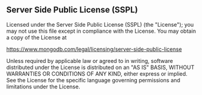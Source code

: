 ## Server Side Public License (SSPL)

Licensed under the Server Side Public License (SSPL) (the "License"); you may not use this file except in compliance with the License. You may obtain a copy of the License at

<https://www.mongodb.com/legal/licensing/server-side-public-license>

Unless required by applicable law or agreed to in writing, software distributed under the License is distributed on an "AS IS" BASIS, WITHOUT WARRANTIES OR CONDITIONS OF ANY KIND, either express or implied. See the License for the specific language governing permissions and limitations under the License.
